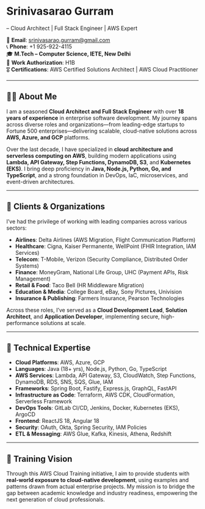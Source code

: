 # Srinivasarao Gurram 
– Cloud Architect | Full Stack Engineer | AWS Expert

📧 **Email**: srinivasarao.gurram@gmail.com  
📞 **Phone**: +1 925-922-4115  
🎓 **M.Tech – Computer Science, IETE, New Delhi**  
🛂 **Work Authorization**: H1B  
🎖️ **Certifications**: AWS Certified Solutions Architect | AWS Cloud Practitioner  

---

## 🧑‍💼 About Me

I am a seasoned **Cloud Architect and Full Stack Engineer** with over **18 years of experience** in enterprise software development. My journey spans across diverse roles and organizations—from leading-edge startups to Fortune 500 enterprises—delivering scalable, cloud-native solutions across **AWS, Azure, and GCP** platforms.

Over the last decade, I have specialized in **cloud architecture and serverless computing on AWS**, building modern applications using **Lambda, API Gateway, Step Functions, DynamoDB, S3**, and **Kubernetes (EKS)**. I bring deep proficiency in **Java, Node.js, Python, Go, and TypeScript**, and a strong foundation in DevOps, IaC, microservices, and event-driven architectures.

---

## 🏢 Clients & Organizations

I’ve had the privilege of working with leading companies across various sectors:

- **Airlines**: Delta Airlines (AWS Migration, Flight Communication Platform)
- **Healthcare**: Cigna, Kaiser Permanente, WellPoint (FHIR Integration, IAM Services)
- **Telecom**: T-Mobile, Verizon (Security Compliance, Distributed Order Systems)
- **Finance**: MoneyGram, National Life Group, UHC (Payment APIs, Risk Management)
- **Retail & Food**: Taco Bell (HR Middleware Migration)
- **Education & Media**: College Board, eBay, Sony Pictures, Univision
- **Insurance & Publishing**: Farmers Insurance, Pearson Technologies

Across these roles, I’ve served as a **Cloud Development Lead**, **Solution Architect**, and **Application Developer**, implementing secure, high-performance solutions at scale.

---

## 🧠 Technical Expertise

- **Cloud Platforms**: AWS, Azure, GCP  
- **Languages**: Java (18+ yrs), Node.js, Python, Go, TypeScript  
- **AWS Services**: Lambda, API Gateway, S3, CloudWatch, Step Functions, DynamoDB, RDS, SNS, SQS, Glue, IAM  
- **Frameworks**: Spring Boot, Fastify, Express.js, GraphQL, FastAPI  
- **Infrastructure as Code**: Terraform, AWS CDK, CloudFormation, Serverless Framework  
- **DevOps Tools**: GitLab CI/CD, Jenkins, Docker, Kubernetes (EKS), ArgoCD  
- **Frontend**: ReactJS 18, Angular 18  
- **Security**: OAuth, Okta, Spring Security, IAM Policies  
- **ETL & Messaging**: AWS Glue, Kafka, Kinesis, Athena, Redshift  

---

## 🎯 Training Vision

Through this AWS Cloud Training initiative, I aim to provide students with **real-world exposure to cloud-native development**, using examples and patterns drawn from actual enterprise projects. My mission is to bridge the gap between academic knowledge and industry readiness, empowering the next generation of cloud professionals.
